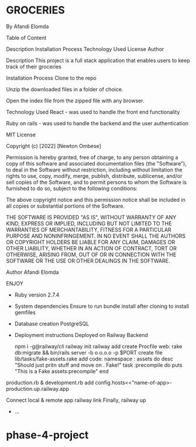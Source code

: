 # GROCERIES

By Afandi Elomda

Table of Content

Description
Installation Process
Technology Used
License
Author

Description
This project is a full stack application that enables users to keep track of their groceries

Installation Process 
Clone to the repo 

Unzip the downloaded files in a folder of choice.

Open the index file from the zipped file with any browser.

Technology Used
React - was used to handle the front end functionality

Ruby on rails - was used to handle the backend and the user authentication

MIT License

Copyright (c) [2022] [Newton Ombese]

Permission is hereby granted, free of charge, to any person obtaining a copy of this software and associated documentation files (the "Software"), to deal in the Software without restriction, including without limitation the rights to use, copy, modify, merge, publish, distribute, sublicense, and/or sell copies of the Software, and to permit persons to whom the Software is furnished to do so, subject to the following conditions:

The above copyright notice and this permission notice shall be included in all copies or substantial portions of the Software.

THE SOFTWARE IS PROVIDED "AS IS", WITHOUT WARRANTY OF ANY KIND, EXPRESS OR IMPLIED, INCLUDING BUT NOT LIMITED TO THE WARRANTIES OF MERCHANTABILITY, FITNESS FOR A PARTICULAR PURPOSE AND NONINFRINGEMENT. IN NO EVENT SHALL THE AUTHORS OR COPYRIGHT HOLDERS BE LIABLE FOR ANY CLAIM, DAMAGES OR OTHER LIABILITY, WHETHER IN AN ACTION OF CONTRACT, TORT OR OTHERWISE, ARISING FROM, OUT OF OR IN CONNECTION WITH THE SOFTWARE OR THE USE OR OTHER DEALINGS IN THE SOFTWARE.

Author
Afandi Elomda

ENJOY

* Ruby version 
  2.7.4

* System dependencies
  Ensure to run bundle install after cloning to install gemfiles

* Database creation
  PostgreSQL


* Deployment instructions
  Deployed on Railway Backend

  npm i -g@railway/cli
  railway init
  railway add
  create Procfile web: rake db:migrate && bin/rails server -b o.o.o.o -p $PORT
  create file lib/tasks/fake-assets.rake
  add code:
  namespace : assets do
       desc "Should just pritn stuff and move on . Fake!"
       task :precompile do
       puts "This is a Fake assets:precompile"
    end

production.rb & development.rb add
 config.hosts<<"name-of-app>-production.up.railway.app
  
Connect local & remote app
railway link <project-id>
Finally, railway up

  

* ...
# phase-4-project

